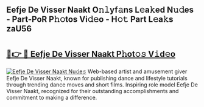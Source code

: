 ## Eefje De Visser Naakt O𝚗𝚕yf𝚊ns L𝚎a𝚔ed N𝚞𝚍es - Part-PoR P𝚑𝚘tos Vi𝚍𝚎o - H𝚘𝚝 Part L𝚎a𝚔s zaU56

# <h2><a href="http://kf6ga9.oniu.top/?m=Eefje+De+Visser+Naakt">🔗👉 🔴 Eefje De Visser Naakt P𝚑ot𝚘𝚜 V𝚒d𝚎o</a></h2>

[![Eefje De Visser Naakt Nu𝚍e𝚜](https://i.imgur.com/0qMVB7G.gif)](http://kf6ga9.oniu.top/?m=Eefje+De+Visser+Naakt)
Web-based artist and amusement giver Eefje De Visser Naakt, known for publishing dance and lifestyle tutorials through trending dance moves and short films. Inspiring role model Eefje De Visser Naakt, recognized for their outstanding accomplishments and commitment to making a difference.  
